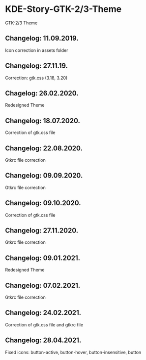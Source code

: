 # KDE-Story-GTK-2/3-Theme
GTK-2/3 Theme

Changelog: 11.09.2019.
----------------------

Icon correction in assets folder

Changelog: 27.11.19.
---------------------

Correction: gtk.css (3.18, 3.20)

Chagelog: 26.02.2020.
---------------------

Redesigned Theme

Changelog: 18.07.2020.
----------------------

Correction of gtk.css file

Changelog: 22.08.2020.
----------------------

Gtkrc file correction

Changelog: 09.09.2020.
---------------------

Gtkrc file correction

Changelog: 09.10.2020.
---------------------

Correction of gtk.css file

Changelog: 27.11.2020.
----------------------

Gtkrc file correction

Changelog: 09.01.2021.
----------------------

Redesigned Theme

Changelog: 07.02.2021.
----------------------

Gtkrc file correction

Changelog: 24.02.2021.
----------------------

Correction of gtk.css file and gtkrc file

Changelog: 28.04.2021.
---------------------

Fixed icons: button-active, button-hover, button-insensitive, button



